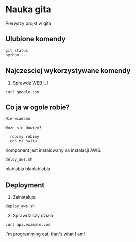 # Nauka gita

Pierwszy projkt w gita

## Ulubione komendy

    git status
    python ...

## Najczesciej wykorzystywane komendy

1. Sprawdz WEB UI
  ```
  curl google.com
  ```

## Co ja w ogole robie?

```
Nie wiadomo
```
    Moze sie dowiem?

      robimy robimy
      coś mi świta



Komponent jest instalowany na instalacji AWS.

```
deloy_aws.sh
```
blablabla
blablablabla


## Deployment

1. Zainstaluje:
```
deploy_aws.sh
```
2. Sprawdź czy działa
```
curl api.example.com
```

I'm programming cat, that's what I am!
